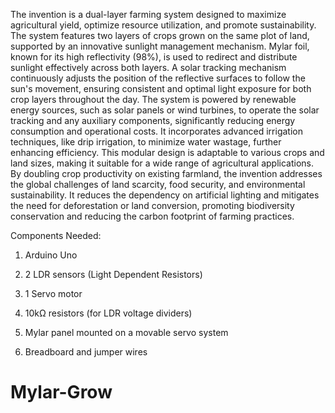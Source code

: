 The invention is a dual-layer farming system designed to maximize agricultural yield, optimize resource utilization, and promote sustainability. The system features two layers of crops grown on the same plot of land, supported by an innovative sunlight management mechanism. Mylar foil, known for its high reflectivity (98%), is used to redirect and distribute sunlight effectively across both layers. A solar tracking mechanism continuously adjusts the position of the reflective surfaces to follow the sun's movement, ensuring consistent and optimal light exposure for both crop layers throughout the day.
The system is powered by renewable energy sources, such as solar panels or wind turbines, to operate the solar tracking and any auxiliary components, significantly reducing energy consumption and operational costs. It incorporates advanced irrigation techniques, like drip irrigation, to minimize water wastage, further enhancing efficiency.
This modular design is adaptable to various crops and land sizes, making it suitable for a wide range of agricultural applications. By doubling crop productivity on existing farmland, the invention addresses the global challenges of land scarcity, food security, and environmental sustainability. It reduces the dependency on artificial lighting and mitigates the need for deforestation or land conversion, promoting biodiversity conservation and reducing the carbon footprint of farming practices.

Components Needed:

1. Arduino Uno


2. 2 LDR sensors (Light Dependent Resistors)


3. 1 Servo motor


4. 10kΩ resistors (for LDR voltage dividers)


5. Mylar panel mounted on a movable servo system


6. Breadboard and jumper wires


# Mylar-Grow